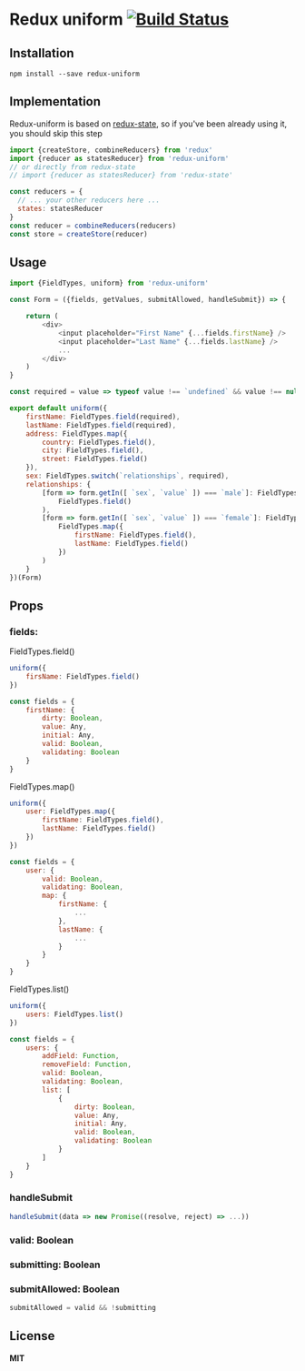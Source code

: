 # Redux uniform [![Build Status](https://travis-ci.org/babotech/redux-uniform.svg?branch=master)](https://travis-ci.org/babotech/redux-uniform)

## Installation

```
npm install --save redux-uniform
```

## Implementation

Redux-uniform is based on [redux-state](https://github.com/babotech/redux-state), so if you've been already using it, you should skip this step

```javascript
import {createStore, combineReducers} from 'redux'
import {reducer as statesReducer} from 'redux-uniform'
// or directly from redux-state
// import {reducer as statesReducer} from 'redux-state'

const reducers = {
  // ... your other reducers here ...
  states: statesReducer
}
const reducer = combineReducers(reducers)
const store = createStore(reducer)
```

## Usage

```javascript
import {FieldTypes, uniform} from 'redux-uniform'

const Form = ({fields, getValues, submitAllowed, handleSubmit}) => {

    return (
        <div>
            <input placeholder="First Name" {...fields.firstName} />
            <input placeholder="Last Name" {...fields.lastName} />
            ...
        </div>
    )
}

const required = value => typeof value !== `undefined` && value !== null && value !== ``

export default uniform({
    firstName: FieldTypes.field(required),
    lastName: FieldTypes.field(required),
    address: FieldTypes.map({
        country: FieldTypes.field(),
        city: FieldTypes.field(),
        street: FieldTypes.field()
    }),
    sex: FieldTypes.switch(`relationships`, required),
    relationships: {
        [form => form.getIn([ `sex`, `value` ]) === `male`]: FieldTypes.list(
            FieldTypes.field()
        ),
        [form => form.getIn([ `sex`, `value` ]) === `female`]: FieldTypes.list(
            FieldTypes.map({
                firstName: FieldTypes.field(),
                lastName: FieldTypes.field()
            })
        )
    }
})(Form)

```

## Props

### fields:

FieldTypes.field()
```javascript
uniform({
    firsName: FieldTypes.field()
})

const fields = {
    firstName: {
        dirty: Boolean,
        value: Any,
        initial: Any,
        valid: Boolean,
        validating: Boolean
    }
}
```

FieldTypes.map()
```javascript
uniform({
    user: FieldTypes.map({
        firstName: FieldTypes.field(),
        lastName: FieldTypes.field()
    })
})

const fields = {
    user: {
        valid: Boolean,
        validating: Boolean,
        map: {
            firstName: {
                ...
            },
            lastName: {
                ...
            }
        }
    }
}
```

FieldTypes.list()
```javascript
uniform({
    users: FieldTypes.list()
})

const fields = {
    users: {
        addField: Function,
        removeField: Function,
        valid: Boolean,
        validating: Boolean,
        list: [
            {
                dirty: Boolean,
                value: Any,
                initial: Any,
                valid: Boolean,
                validating: Boolean
            }
        ]
    }
}
```

### handleSubmit

```javascript
handleSubmit(data => new Promise((resolve, reject) => ...))
```

### valid: Boolean
### submitting: Boolean
### submitAllowed: Boolean

```javascript
submitAllowed = valid && !submitting
```

## License

**MIT**
